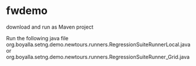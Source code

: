 # fwdemo

download and run as Maven project

Run the following java file org.boyalla.setng.demo.newtours.runners.RegressionSuiteRunnerLocal.java 
or 
org.boyalla.setng.demo.newtours.runners.RegressionSuiteRunner_Grid.java
